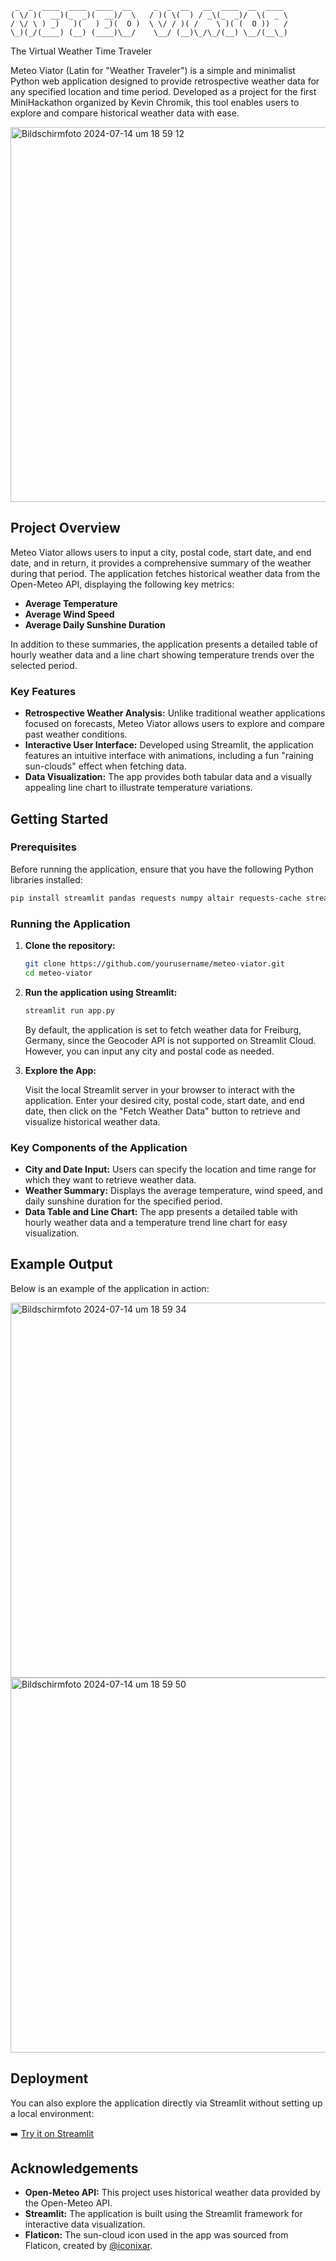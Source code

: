 ```
 _  _  ____  ____  ____  __     _  _  __   __  ____  __  ____ 
( \/ )(  __)(_  _)(  __)/  \   / )( \(  ) / _\(_  _)/  \(  _ \
/ \/ \ ) _)   )(   ) _)(  O )  \ \/ / )( /    \ )( (  O ))   /
\_)(_/(____) (__) (____)\__/    \__/ (__)\_/\_/(__) \__/(__\_)
```
The Virtual Weather Time Traveler

Meteo Viator (Latin for "Weather Traveler") is a simple and minimalist Python web application designed to provide retrospective weather data for any specified location and time period. Developed as a project for the first MiniHackathon organized by Kevin Chromik, this tool enables users to explore and compare historical weather data with ease.

<img src="https://github.com/user-attachments/assets/9dee75f1-4035-43fe-b161-23af6f4b1e83" alt="Bildschirmfoto 2024-07-14 um 18 59 12" width="600">

## Project Overview

Meteo Viator allows users to input a city, postal code, start date, and end date, and in return, it provides a comprehensive summary of the weather during that period. The application fetches historical weather data from the Open-Meteo API, displaying the following key metrics:

- **Average Temperature**
- **Average Wind Speed**
- **Average Daily Sunshine Duration**

In addition to these summaries, the application presents a detailed table of hourly weather data and a line chart showing temperature trends over the selected period.

### Key Features

- **Retrospective Weather Analysis:** Unlike traditional weather applications focused on forecasts, Meteo Viator allows users to explore and compare past weather conditions.
- **Interactive User Interface:** Developed using Streamlit, the application features an intuitive interface with animations, including a fun "raining sun-clouds" effect when fetching data.
- **Data Visualization:** The app provides both tabular data and a visually appealing line chart to illustrate temperature variations.

## Getting Started

### Prerequisites

Before running the application, ensure that you have the following Python libraries installed:

```bash
pip install streamlit pandas requests numpy altair requests-cache streamlit-extras
```

### Running the Application

1. **Clone the repository:**

   ```bash
   git clone https://github.com/yourusername/meteo-viator.git
   cd meteo-viator
   ```

2. **Run the application using Streamlit:**

   ```bash
   streamlit run app.py
   ```

   By default, the application is set to fetch weather data for Freiburg, Germany, since the Geocoder API is not supported on Streamlit Cloud. However, you can input any city and postal code as needed.

3. **Explore the App:**
   
   Visit the local Streamlit server in your browser to interact with the application. Enter your desired city, postal code, start date, and end date, then click on the "Fetch Weather Data" button to retrieve and visualize historical weather data.

### Key Components of the Application

- **City and Date Input:** Users can specify the location and time range for which they want to retrieve weather data.
- **Weather Summary:** Displays the average temperature, wind speed, and daily sunshine duration for the specified period.
- **Data Table and Line Chart:** The app presents a detailed table with hourly weather data and a temperature trend line chart for easy visualization.

## Example Output

Below is an example of the application in action:

<img src="https://github.com/user-attachments/assets/cfa3e39f-3e62-4a32-8264-67ab3aeec8af" alt="Bildschirmfoto 2024-07-14 um 18 59 34" width="600">

<img src="https://github.com/user-attachments/assets/e95203fa-cc36-4c21-82d6-242506289ef9" alt="Bildschirmfoto 2024-07-14 um 18 59 50" width="600">

## Deployment

You can also explore the application directly via Streamlit without setting up a local environment:

➡️ [Try it on Streamlit](https://minihackathon-meteoviator.streamlit.app/)

## Acknowledgements

- **Open-Meteo API:** This project uses historical weather data provided by the Open-Meteo API.
- **Streamlit:** The application is built using the Streamlit framework for interactive data visualization.
- **Flaticon:** The sun-cloud icon used in the app was sourced from Flaticon, created by [@iconixar](https://www.flaticon.com/authors/iconixar).
```
